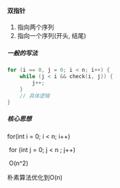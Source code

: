 #### 双指针

1. 指向两个序列
2. 指向一个序列(开头, 结尾)

##### 一般的写法

```C++
for (i == 0, j = 0; i < n; i++) {
    while (j < i && check(i, j)) {
        j++;
    }
    // 具体逻辑
}
```

##### 核心思想

for(int i = 0; i < n; i++) 

​	for (int j = 0; j < n ; j++) 

​		O(n^2)

朴素算法优化到O(n)

